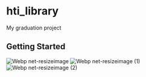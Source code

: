# hti_library

My graduation project

## Getting Started

![Webp net-resizeimage](https://user-images.githubusercontent.com/75967214/175811289-352add48-94b2-477a-b174-d7659dca43d2.png)
![Webp net-resizeimage (1)](https://user-images.githubusercontent.com/75967214/175811313-e8859ccc-55de-443d-af0f-cbedb04f6c0d.png)
![Webp net-resizeimage (2)](https://user-images.githubusercontent.com/75967214/175811372-d72c672b-4701-4662-8506-bee7a31b15e6.png)
